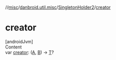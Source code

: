 //[misc](../../../index.md)/[danbroid.util.misc](../index.md)/[SingletonHolder2](index.md)/[creator](creator.md)



# creator  
[androidJvm]  
Content  
var [creator](creator.md): ([A](index.md), [B](index.md)) -> [T](index.md)?  



